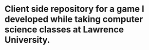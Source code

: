 # Client side repository for a game I developed while taking computer science classes at Lawrence University.
